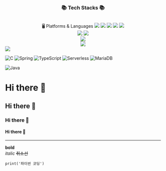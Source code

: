 <div align=center><h3>📚 Tech Stacks 📚</h3></div>
<br>

<div align=center> 
  🖥️ Platforms & Languages
  <img src="https://img.shields.io/badge/java-007396?style=for-the-badge&logo=java&logoColor=white">
  <img src="https://img.shields.io/badge/spring-6DB33F?style=for-the-badge&logo=spring&logoColor=white">
  <img src="https://img.shields.io/badge/html5-E34F26?style=for-the-badge&logo=html5&logoColor=white"> 
  <img src="https://img.shields.io/badge/css-1572B6?style=for-the-badge&logo=css3&logoColor=white"> 
  <img src="https://img.shields.io/badge/javascript-F7DF1E?style=for-the-badge&logo=javascript&logoColor=black"> 
  <br>
  
  <img src="https://img.shields.io/badge/oracle-F80000?style=for-the-badge&logo=oracle&logoColor=white"> 
  <img src="https://img.shields.io/badge/mongoDB-47A248?style=for-the-badge&logo=MongoDB&logoColor=white">
  <br>
  
  <img src="https://img.shields.io/badge/react-61DAFB?style=for-the-badge&logo=react&logoColor=black"> 
  <br>
  
  
  
  <img src="https://img.shields.io/badge/github-181717?style=for-the-badge&logo=github&logoColor=white">
</div>
<img src="https://img.shields.io/badge/java-007396?style=for-the-badge&logo=java&logoColor=white"> 























![C](https://img.shields.io/badge/-C-123456?style=flat-square&logo=C&logoColor=black)  ![Spring](https://img.shields.io/badge/-Spring-6DB33F?style=for-the-badge&logo=Spring&logoColor=white) ![TypeScript](https://img.shields.io/badge/-TypeScript-3178C6?style=flatsquare&logo=TypeScript&logoColor=white) ![Serverless](https://img.shields.io/badge/-Serverless-FD5750?style=flatsquare&logo=Serverless&logoColor=magenta) ![MariaDB](https://img.shields.io/badge/-MariaDB-1F305F?style=flat-square&logo=mariadb&logoColor=white)


![Java](https://img.shields.io/badge/-Java-007396?style=flat&logo=Java&logoColor=ffffff )


# Hi there 👋
## Hi there 👋
### Hi there 👋
#### Hi there 👋

------------
**bold**<br>
*italic*
~~취소선~~


```
print('파이썬 코딩')
```


<!--

없는 문법은 html에서 갖다쓰면됨<br>처럼

**Paprika0290/Paprika0290** is a ✨ _special_ ✨ repository because its `README.md` (this file) appears on your GitHub profile.

Here are some ideas to get you started:

- 🔭 I’m currently working on ...
- 🌱 I’m currently learning ...
- 👯 I’m looking to collaborate on ...
- 🤔 I’m looking for help with ...
- 💬 Ask me about ...
- 📫 How to reach me: ...
- 😄 Pronouns: ...
- ⚡ Fun fact: ...
-->

